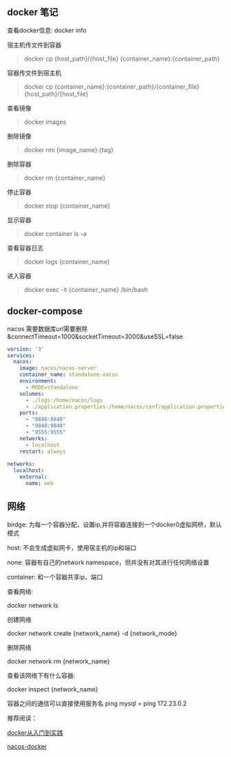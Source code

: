 ## docker 笔记

查看docker信息: docker info

宿主机传文件到容器

> docker cp {host_path}/{host_file} {container_name}:{container_path}

容器传文件到宿主机

> docker cp {container_name}:{container_path}/{container_file} {host_path}/{host_file}

查看镜像
> docker images

删除镜像
> docker rmi {image_name}:{tag}

删除容器
> docker rm {container_name}

停止容器
> docker stop {container_name}

显示容器
> docker container ls -a

查看容器日志
> docker logs {container_name}

进入容器
> docker exec -it {container_name} /bin/bash

## docker-compose

nacos 需要数据库url需要删除&connectTimeout=1000&socketTimeout=3000&useSSL=false 

```yaml
version: '3'
services:
  nacos:
    image: nacos/nacos-server
    container_name: standalone-nacos
    environment:
      - MODE=standalone
    volumes:
      - ./logs:/home/nacos/logs
      - ./application.properties:/home/nacos/conf/application.properties
    ports:
      - "8848:8848"
      - "9848:9848"
      - "9555:9555"
    networks:
      - localhost
    restart: always
    
networks:
  localhost:
    external:
      name: web
```

## 网络

birdge: 为每一个容器分配，设置ip,并将容器连接到一个docker0虚拟网桥，默认模式

host: 不会生成虚拟网卡，使用宿主机的ip和端口

none: 容器有自己的network namespace，但并没有对其进行任何网络设置

container: 和一个容器共享ip，端口

查看网络:

docker network ls

创建网络 

docker network create {network_name} -d {network_mode}

删除网络

docker network rm {network_name}

查看该网络下有什么容器:

docker inspect {network_name}

容器之间的通信可以直接使用服务名 ping mysql = ping 172.23.0.2

推荐阅读：

[docker从入门到实践](https://github.com/yeasy/docker_practice)

[nacos-docker](https://github.com/nacos-group/nacos-docker)

